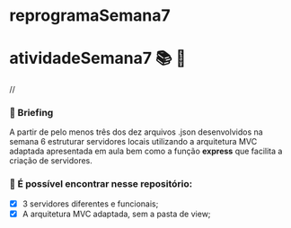 # reprogramaSemana7

# atividadeSemana7 :books: :green_book:
//
### :memo: Briefing 

A partir de pelo menos três dos dez arquivos .json desenvolvidos na semana 6 estruturar
servidores locais utilizando a arquitetura MVC adaptada apresentada em aula bem como a
função **express** que facilita a criação de servidores.  

### :notebook: É possível encontrar nesse repositório: 

- [x] 3 servidores diferentes e funcionais; 
- [x] A arquitetura MVC adaptada, sem a pasta de view; 
